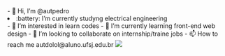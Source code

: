 <body>
- 👋 Hi, I’m @autpedro
<br><li>:battery: I’m currently studyng electrical engineering</li>
- 👀 I’m interested in learn codes
- 🌱 I’m currently learning front-end web design
- 💞️ I’m looking to collaborate on internship/traine jobs
- 📫 How to reach me autdolol@aluno.ufsj.edu.br
<img src="https://pbs.twimg.com/profile_images/591818220006309888/h5AFqHxI_400x400.png">
</body>
<!---
autpedro/autpedro is a ✨ special ✨ repository because its `README.md` (this file) appears on your GitHub profile.
You can click the Preview link to take a look at your changes.
--->
